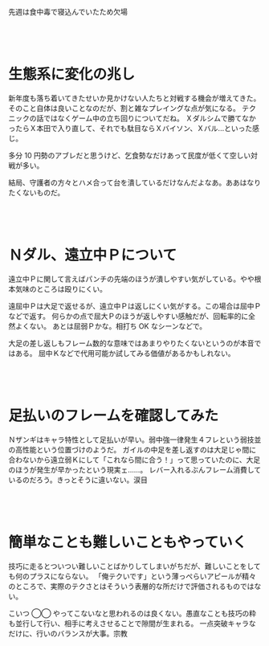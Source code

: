 先週は食中毒で寝込んでいたため欠場

　  
　  

# 生態系に変化の兆し

新年度も落ち着いてきたせいか見かけない人たちと対戦する機会が増えてきた。
そのこと自体は良いことなのだが、割と雑なプレイングな点が気になる。
テクニックの話ではなくゲーム中の立ち回りについてだね。
Ｘダルシムで勝てなかったらＸ本田で入り直して、それでも駄目ならＸバイソン、Ｘバル...といった感じ。

多分 10 円勢のアブレだと思うけど、乞食勢なだけあって民度が低くて空しい対戦が多い。

結局、守護者の方々とハメ合って台を潰しているだけなんだよなあ。ああはなりたくないものだ。

　  
　  

# Ｎダル、遠立中Ｐについて

遠立中Ｐに関して言えばパンチの先端のほうが潰しやすい気がしている。やや根本気味のところは殴りにくい。

遠屈中Ｐは大足で返せるが、遠立中Ｐは返しにくい気がする。この場合は屈中Ｐなどで返す。
何らかの点で屈大Ｐのほうが返しやすい感触だが、回転率的に全然よくない。
あとは屈弱Ｐかな。相打ち OK なシーンなどで。

大足の差し返しもフレーム数的な意味ではあまりやりたくないというのが本音ではある。
屈中Ｋなどで代用可能か試してみる価値があるかもしれない。

　  
　  

# 足払いのフレームを確認してみた

Ｎザンギはキャラ特性として足払いが早い。弱中強一律発生４フレという弱技並の高性能という位置づけのようだ。
ガイルの中足を差し返すのは大足じゃ間に合わないから遠立弱Ｋにして「これなら間に合う！」って思っていたのに、大足のほうが発生が早かったという現実ェ……。
レバー入れるぶんフレーム消費しているのだろう。きっとそうに違いない。涙目

　  
　  

# 簡単なことも難しいこともやっていく

技巧に走るとついつい難しいことばかりしてしまいがちだが、難しいことをしても何のプラスにならない。
「俺テクいです」という薄っぺらいアピールが精々のところで、実際のテクさとはそういう表層的な所だけで評価されるものではない。

こいつ ◯◯ やってこないなと思われるのは良くない。愚直なことも技巧の粋も並行して行い、相手に考えさせることで隙間が生まれる。
一点突破キャラなだけに、行いのバランスが大事。宗教
